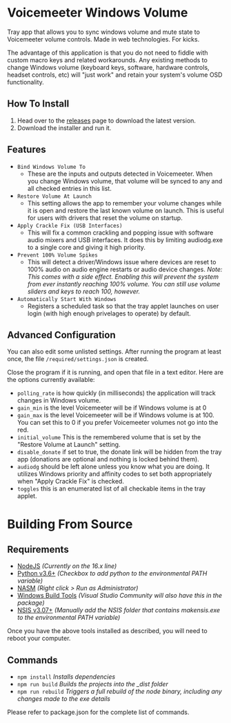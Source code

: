 # Voicemeeter Windows Volume

Tray app that allows you to sync windows volume and mute state to Voicemeeter volume controls. Made in web technologies. For kicks.

The advantage of this application is that you do not need to fiddle with custom macro keys and related workarounds. Any existing methods to change Windows volume (keyboard keys, software, hardware controls, headset controls, etc) will "just work" and retain your system's volume OSD functionality.

## How To Install

1. Head over to the [releases](https://github.com/Frosthaven/voicemeeter-windows-volume/releases/) page to download the latest version.
2. Download the installer and run it.

## Features

-   `Bind Windows Volume To`
    -   These are the inputs and outputs detected in Voicemeeter. When you change Windows volume, that volume will be synced to any and all checked entries in this list.
-   `Restore Volume At Launch`
    -   This setting allows the app to remember your volume changes while it is open and restore the last known volume on launch. This is useful for users with drivers that reset the volume on startup.
-   `Apply Crackle Fix (USB Interfaces)`
    -   This will fix a common crackling and popping issue with software audio mixers and USB interfaces. It does this by limiting audiodg.exe to a single core and giving it high priority.
-   `Prevent 100% Volume Spikes`
    -   This will detect a driver/Windows issue where devices are reset to 100% audio on audio engine restarts or audio device changes. _Note: This comes with a side effect. Enabling this will prevent the system from ever instantly reaching 100% volume. You can still use volume sliders and keys to reach 100, however._
-   `Automatically Start With Windows`
    -   Registers a scheduled task so that the tray applet launches on user login (with high enough privelages to operate) by default.

## Advanced Configuration

You can also edit some unlisted settings. After running the program at least once, the file `/required/settings.json` is created.

Close the program if it is running, and open that file in a text editor. Here are the options currently available:

-   `polling_rate` is how quickly (in milliseconds) the application will track changes in Windows volume.
-   `gain_min` is the level Voicemeeter will be if Windows volume is at 0
-   `gain_max` is the level Voicemeeter will be if Windows volume is at 100. You can set this to 0 if you prefer Voicemeeter volumes not go into the red.
-   `initial_volume` This is the remembered volume that is set by the "Restore Volume at Launch" setting.
-   `disable_donate` if set to true, the donate link will be hidden from the tray app (donations are optional and nothing is locked behind them).
-   `audiodg` should be left alone unless you know what you are doing. It utilizes Windows priority and affinity codes to set both appropriately when "Apply Crackle Fix" is checked.
-   `toggles` this is an enumerated list of all checkable items in the tray applet.

# Building From Source

## Requirements

-   [NodeJS](https://nodejs.org/) _(Currently on the 16.x line)_
-   [Python v3.6+](https://www.python.org/downloads/) _(Checkbox to add python to the environmental PATH variable)_
-   [NASM](https://www.nasm.us/pub/nasm/releasebuilds/2.15.04/) _(Right click > Run as Administrator)_
-   [Windows Build Tools](https://www.npmjs.com/package/windows-build-tools) _(Visual Studio Community will also have this in the package)_
-   [NSIS v3.07+](https://nsis.sourceforge.io/Download) _(Manually add the NSIS folder that contains makensis.exe to the environmental PATH variable)_

Once you have the above tools installed as described, you will need to reboot your computer.

## Commands

-   `npm install` _Installs dependencies_
-   `npm run build` _Builds the projects into the \_dist folder_
-   `npm run rebuild` _Triggers a full rebuild of the node binary, including any changes made to the exe details_

Please refer to package.json for the complete list of commands.
